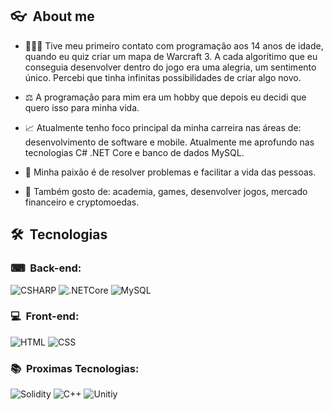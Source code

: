 <h2> 👓 &nbsp;About me </h2>

- 👨🏻‍💻 Tive meu primeiro contato com programação aos 14 anos de idade, quando eu quiz criar um mapa de Warcraft 3. A cada algoritimo que eu conseguia desenvolver dentro do jogo era uma alegria, um sentimento único. Percebi que tinha infinitas possibilidades de criar algo novo.

- ⚖ A programação para mim era um hobby que depois eu decidi que quero isso para minha vida.

- 📈 Atualmente tenho foco principal da minha carreira nas áreas de: desenvolvimento de software e mobile. Atualmente me aprofundo nas tecnologias C# .NET Core e banco de dados MySQL.

- 💙 Minha paixão é de resolver problemas e facilitar a vida das pessoas.

- 🎱 Também gosto de: academia, games, desenvolver jogos, mercado financeiro e cryptomoedas.

<h2> 🛠 &nbsp;Tecnologias</h2>
<h3> ⌨ &nbsp;Back-end:</h3>

![CSHARP](https://img.shields.io/badge/-Csharp-A340CF?style=flat&logo=Csharp)
![.NETCore](https://img.shields.io/badge/-.NET%20Core-A340CF?style=flat&logo=dotNET)
![MySQL](https://img.shields.io/badge/-MySQL-E1E1E1?style=flat&logo=mysql)

<h3> 💻 &nbsp;Front-end:</h3>

![HTML](https://img.shields.io/badge/-HTML-E1E1E1?style=flat&logo=HTML5)
![CSS](https://img.shields.io/badge/-CSS-E1E1E1?style=flat&logo=CSS3&logoColor=1572B6)

<h3> 📚 &nbsp;Proximas Tecnologias:</h3>

![Solidity](https://img.shields.io/badge/-Solidity-3C335F?style=flat&logo=solidity)
![C++](https://img.shields.io/badge/-C++-blue?style=flat&logo=Cplusplus)
![Unitiy](https://img.shields.io/badge/-Unity-black?style=flat&logo=Unity)
